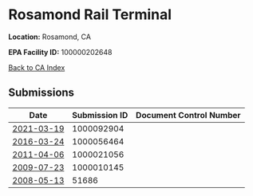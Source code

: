 # Rosamond Rail Terminal

**Location:** Rosamond, CA

**EPA Facility ID:** 100000202648

[Back to CA Index](../../index.md)

## Submissions

| Date | Submission ID | Document Control Number |
|------|--------------|-------------------------|
| [2021-03-19](submissions/1000092904.md) | 1000092904 |  |
| [2016-03-24](submissions/1000056464.md) | 1000056464 |  |
| [2011-04-06](submissions/1000021056.md) | 1000021056 |  |
| [2009-07-23](submissions/1000010145.md) | 1000010145 |  |
| [2008-05-13](submissions/51686.md) | 51686 |  |
